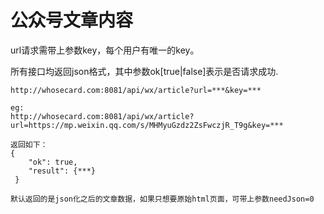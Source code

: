 # 公众号文章内容

url请求需带上参数key，每个用户有唯一的key。

所有接口均返回json格式，其中参数ok[true|false]表示是否请求成功.

```
http://whosecard.com:8081/api/wx/article?url=***&key=***

eg:
http://whosecard.com:8081/api/wx/article?url=https://mp.weixin.qq.com/s/MHMyuGzdz2ZsFwczjR_T9g&key=***

返回如下：
{
	"ok": true,
	"result": {***}
 }

默认返回的是json化之后的文章数据，如果只想要原始html页面，可带上参数needJson=0
```

